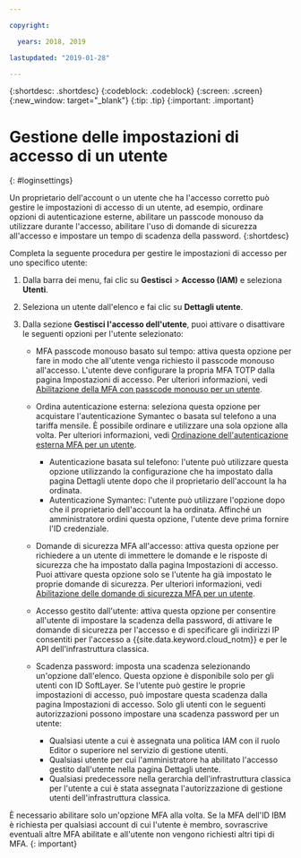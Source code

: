 ```yaml
---

copyright:

  years: 2018, 2019

lastupdated: "2019-01-28"

---
```


{:shortdesc: .shortdesc}
{:codeblock: .codeblock}
{:screen: .screen}
{:new_window: target="_blank"}
{:tip: .tip}
{:important: .important}

# Gestione delle impostazioni di accesso di un utente 
{: #loginsettings}

Un proprietario dell'account o un utente che ha l'accesso corretto può gestire le impostazioni di accesso di un utente, ad esempio, ordinare opzioni di autenticazione esterne, abilitare un passcode monouso da utilizzare durante l'accesso, abilitare l'uso di domande di sicurezza all'accesso e impostare un tempo di scadenza della password.
{:shortdesc}

Completa la seguente procedura per gestire le impostazioni di accesso per uno specifico utente:

1. Dalla barra dei menu, fai clic su **Gestisci** &gt; **Accesso (IAM)** e seleziona **Utenti**. 
2. Seleziona un utente dall'elenco e fai clic su **Dettagli utente**. 
3. Dalla sezione **Gestisci l'accesso dell'utente**, puoi attivare o disattivare le seguenti opzioni per l'utente selezionato: 
    
    * MFA passcode monouso basato sul tempo: attiva questa opzione per fare in modo che all'utente venga richiesto il passcode monouso all'accesso. L'utente deve configurare la propria MFA TOTP dalla pagina Impostazioni di accesso. Per ulteriori informazioni, vedi [Abilitazione della MFA con passcode monouso per un utente](/docs/iam?topic=iam-totp#totp).
    
    * Ordina autenticazione esterna: seleziona questa opzione per acquistare l'autenticazione Symantec o basata sul telefono a una tariffa mensile. È possibile ordinare e utilizzare una sola opzione alla volta. Per ulteriori informazioni, vedi [Ordinazione dell'autenticazione esterna MFA per un utente](/docs/iam?topic=iam-external#external).

        * Autenticazione basata sul telefono: l'utente può utilizzare questa opzione utilizzando la configurazione che ha impostato dalla pagina Dettagli utente dopo che il proprietario dell'account la ha ordinata. 
        * Autenticazione Symantec: l'utente può utilizzare l'opzione dopo che il proprietario dell'account la ha ordinata. Affinché un amministratore ordini questa opzione, l'utente deve prima fornire l'ID credenziale.

    * Domande di sicurezza MFA all'accesso: attiva questa opzione per richiedere a un utente di immettere le domande e le risposte di sicurezza che ha impostato dalla pagina Impostazioni di accesso. Puoi attivare questa opzione solo se l'utente ha già impostato le proprie domande di sicurezza. Per ulteriori informazioni, vedi [Abilitazione delle domande di sicurezza MFA per un utente](/docs/iam?topic=iam-questions#questions).

    * Accesso gestito dall'utente: attiva questa opzione per consentire all'utente di impostare la scadenza della password, di attivare le domande di sicurezza per l'accesso e di specificare gli indirizzi IP consentiti per l'accesso a {{site.data.keyword.cloud_notm}} e per le API dell'infrastruttura classica. 

    * Scadenza password: imposta una scadenza selezionando un'opzione dall'elenco. Questa opzione è disponibile solo per gli utenti con ID SoftLayer. Se l'utente può gestire le proprie impostazioni di accesso, può impostare questa scadenza dalla pagina Impostazioni di accesso. Solo gli utenti con le seguenti autorizzazioni possono impostare una scadenza password per un utente:
        
        * Qualsiasi utente a cui è assegnata una politica IAM con il ruolo Editor o superiore nel servizio di gestione utenti.
        * Qualsiasi utente per cui l'amministratore ha abilitato l'accesso gestito dall'utente nella pagina Dettagli utente.
        * Qualsiasi predecessore nella gerarchia dell'infrastruttura classica per l'utente a cui è stata assegnata l'autorizzazione di gestione utenti dell'infrastruttura classica.

È necessario abilitare solo un'opzione MFA alla volta. Se la MFA dell'ID IBM è richiesta per qualsiasi account di cui l'utente è membro, sovrascrive eventuali altre MFA abilitate e all'utente non vengono richiesti altri tipi di MFA.
{: important}




